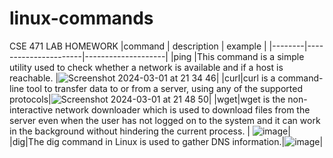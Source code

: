 # linux-commands
CSE 471 LAB HOMEWORK
|command | description          | example            |
|--------|----------------------|--------------------|
|ping    |This command is a simple utility used to check whether a network is available and if a host is reachable. |![Screenshot 2024-03-01 at 21 34 46](https://github.com/begumyld/linux-commands/assets/80525497/9d432b8a-f135-4a42-a744-73f8cd0d8a54)|
|curl|curl is a command-line tool to transfer data to or from a server, using any of the supported protocols|![Screenshot 2024-03-01 at 21 48 50](https://github.com/begumyld/linux-commands/assets/80525497/665683e2-0d4e-4256-9c50-f21884fcec69)|
|wget|wget is the non-interactive network downloader which is used to download files from the server even when the user has not logged on to the system and it can work in the background without hindering the current process. | ![image](https://github.com/begumyld/linux-commands/assets/80525497/262f7b25-85dd-460d-8c9e-2f2afe27a543)|
|dig|The dig command in Linux is used to gather DNS information.|![image](https://github.com/begumyld/linux-commands/assets/80525497/1e5ea007-8b33-4ee5-b57d-17d2e26d85fe)|


